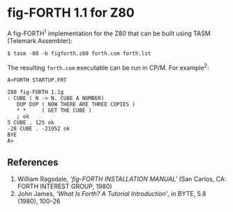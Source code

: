# fig-FORTH 1.1 for Z80

A fig-FORTH<sup>1</sup> implementation for the Z80 that can be built using TASM (Telemark Assembler):

```
$ tasm -80 -b figforth.z80 forth.com forth.lst
```

The resulting `forth.com` executable can be run in CP/M. For example<sup>2</sup>:
```
A>FORTH STARTUP.FRT

Z80 fig-FORTH 1.1g
: CUBE ( N -> N. CUBE A NUMBER) 
   DUP DUP ( NOW THERE ARE THREE COPIES ) 
   * *     ( GET THE CUBE ) 
   ; ok
5 CUBE . 125 ok
-28 CUBE . -21952 ok
BYE 
A>
```

## References
1. William Ragsdale, _'fig-FORTH INSTALLATION MANUAL'_ (San Carlos, CA: FORTH INTEREST GROUP, 1980)
2. John James, _‘What Is Forth? A Tutorial Introduction’_, in BYTE, 5.8 (1980), 100–26
